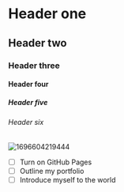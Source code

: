 # Header one
## Header two
### Header three
#### Header four
##### Header five
###### Header six

![1696604219444](https://github.com/Exp-Communicate-Using-Markdown-Cohort-1/series-communicate-using-markdown-Movineo/assets/135596441/6353bfc7-dc7c-47d7-bf25-03d075764f7b)
- [ ] Turn on GitHub Pages
- [ ] Outline my portfolio
- [ ] Introduce myself to the world
